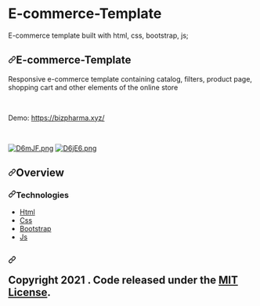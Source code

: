 # E-commerce-Template
E-commerce template built with html, css, bootstrap, js;
<div data-target="readme-toc.content" class="Box-body px-5 pb-5">
          <article class="markdown-body entry-content container-lg" itemprop="text"><h1><a id="user-content-e-commerce-template" class="anchor" aria-hidden="true" href="#e-commerce-template"><svg class="octicon octicon-link" viewBox="0 0 16 16" version="1.1" width="16" height="16" aria-hidden="true"><path fill-rule="evenodd" d="M7.775 3.275a.75.75 0 001.06 1.06l1.25-1.25a2 2 0 112.83 2.83l-2.5 2.5a2 2 0 01-2.83 0 .75.75 0 00-1.06 1.06 3.5 3.5 0 004.95 0l2.5-2.5a3.5 3.5 0 00-4.95-4.95l-1.25 1.25zm-4.69 9.64a2 2 0 010-2.83l2.5-2.5a2 2 0 012.83 0 .75.75 0 001.06-1.06 3.5 3.5 0 00-4.95 0l-2.5 2.5a3.5 3.5 0 004.95 4.95l1.25-1.25a.75.75 0 00-1.06-1.06l-1.25 1.25a2 2 0 01-2.83 0z"></path></svg></a>E-commerce-Template</h1>
<p>
  Responsive e-commerce template containing catalog, filters, product page, shopping cart and other elements of the online store
</p> <br>
<p>Demo: <a href="https://bizpharma.xyz/" rel="nofollow">https://bizpharma.xyz/</a></p> <br>
<p>
    <a target="_blank" rel="noopener noreferrer" href="https://camo.githubusercontent.com/fbe69b0699a5f22faa705edb17bf5a86566a5024caf2281ed7d3f9416b9e9b1a/68747470733a2f2f692e696d2e67652f323032312f30372f32362f44366d4a462e706e67"><img src="https://camo.githubusercontent.com/fbe69b0699a5f22faa705edb17bf5a86566a5024caf2281ed7d3f9416b9e9b1a/68747470733a2f2f692e696d2e67652f323032312f30372f32362f44366d4a462e706e67" alt="D6mJF.png" border="0" data-canonical-src="https://i.im.ge/2021/07/26/D6mJF.png" style="max-width:100%;"></a>
    <a target="_blank" rel="noopener noreferrer" href="https://camo.githubusercontent.com/a84958cf19535736f25588ac6b20a5c64cd822b77b35ebdb992fc3409dc063f5/68747470733a2f2f692e696d2e67652f323032312f30372f32362f44366a45362e706e67"><img src="https://camo.githubusercontent.com/a84958cf19535736f25588ac6b20a5c64cd822b77b35ebdb992fc3409dc063f5/68747470733a2f2f692e696d2e67652f323032312f30372f32362f44366a45362e706e67" alt="D6jE6.png" border="0" data-canonical-src="https://i.im.ge/2021/07/26/D6jE6.png" style="max-width:100%;"></a>
</p>
<h2><a id="user-content-overview" class="anchor" aria-hidden="true" href="#overview"><svg class="octicon octicon-link" viewBox="0 0 16 16" version="1.1" width="16" height="16" aria-hidden="true"><path fill-rule="evenodd" d="M7.775 3.275a.75.75 0 001.06 1.06l1.25-1.25a2 2 0 112.83 2.83l-2.5 2.5a2 2 0 01-2.83 0 .75.75 0 00-1.06 1.06 3.5 3.5 0 004.95 0l2.5-2.5a3.5 3.5 0 00-4.95-4.95l-1.25 1.25zm-4.69 9.64a2 2 0 010-2.83l2.5-2.5a2 2 0 012.83 0 .75.75 0 001.06-1.06 3.5 3.5 0 00-4.95 0l-2.5 2.5a3.5 3.5 0 004.95 4.95l1.25-1.25a.75.75 0 00-1.06-1.06l-1.25 1.25a2 2 0 01-2.83 0z"></path></svg></a>Overview</h2> 
<h3><a id="user-content-technologies" class="anchor" aria-hidden="true" href="#technologies"><svg class="octicon octicon-link" viewBox="0 0 16 16" version="1.1" width="16" height="16" aria-hidden="true"><path fill-rule="evenodd" d="M7.775 3.275a.75.75 0 001.06 1.06l1.25-1.25a2 2 0 112.83 2.83l-2.5 2.5a2 2 0 01-2.83 0 .75.75 0 00-1.06 1.06 3.5 3.5 0 004.95 0l2.5-2.5a3.5 3.5 0 00-4.95-4.95l-1.25 1.25zm-4.69 9.64a2 2 0 010-2.83l2.5-2.5a2 2 0 012.83 0 .75.75 0 001.06-1.06 3.5 3.5 0 00-4.95 0l-2.5 2.5a3.5 3.5 0 004.95 4.95l1.25-1.25a.75.75 0 00-1.06-1.06l-1.25 1.25a2 2 0 01-2.83 0z"></path></svg></a>Technologies</h3> 
<ul>
  <li><a href="#">Html</a></li>
  <li><a href="#">Css</a></li>
  <li><a href="#">Bootstrap</a></li>
  <li><a href="#">Js</a></li>
</ul>
<h2><a id="user-content-copyright-2021--code-released-under-the-mit-license" class="anchor" aria-hidden="true" href="#copyright-2021--code-released-under-the-mit-license"><svg class="octicon octicon-link" viewBox="0 0 16 16" version="1.1" width="16" height="16" aria-hidden="true"><path fill-rule="evenodd" d="M7.775 3.275a.75.75 0 001.06 1.06l1.25-1.25a2 2 0 112.83 2.83l-2.5 2.5a2 2 0 01-2.83 0 .75.75 0 00-1.06 1.06 3.5 3.5 0 004.95 0l2.5-2.5a3.5 3.5 0 00-4.95-4.95l-1.25 1.25zm-4.69 9.64a2 2 0 010-2.83l2.5-2.5a2 2 0 012.83 0 .75.75 0 001.06-1.06 3.5 3.5 0 00-4.95 0l-2.5 2.5a3.5 3.5 0 004.95 4.95l1.25-1.25a.75.75 0 00-1.06-1.06l-1.25 1.25a2 2 0 01-2.83 0z"></path></svg></a>
<p>Copyright 2021 . Code released under the <a href="https://github.com/chayandasgupta/E-commerce-Template/edit/main/LICENSE">MIT License</a>.</p>
</h2></article>
        </div>
